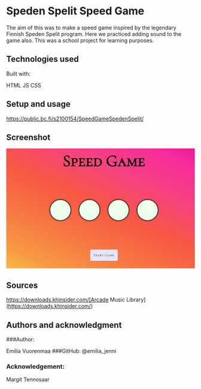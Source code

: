 # Speden Spelit Speed Game

The aim of this was to make a speed game inspired by the legendary Finnish Speden Spelit program. Here we practiced adding sound to the game also.
This was a school project for learning purposes.

## Technologies used

Built with:

HTML
JS
CSS

## Setup and usage

https://public.bc.fi/s2100154/SpeedGameSpedenSpelit/

## Screenshot

![Speed Game Screenshot](speedgame.png)

## Sources

https://downloads.khinsider.com/[Arcade Music Library] (https://downloads.khinsider.com/)

## Authors and acknowledgment

###Author:

Emilia Vuorenmaa
###GitHub: @emilia_jenni

### Acknowledgement:

Margit Tennosaar
